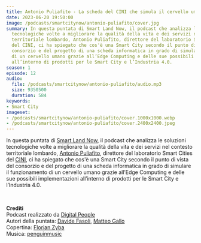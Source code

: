 ```yaml
---
title: Antonio Puliafito - La scheda del CINI che simula il cervello umano
date: 2023-06-20 19:50:00
image: /podcasts/smartcitynow/antonio-puliafito/cover.jpg
summary: In questa puntata di Smart Land Now, il podcast che analizza le soluzioni
  tecnologiche volte a migliorare la qualità della vita e dei servizi nel contesto
  territoriale lombardo, Antonio Puliafito, direttore del laboratorio Smart Cities
  del CINI, ci ha spiegato che cos'è una Smart City secondo il punto di vista del
  consorzio e del progetto di una scheda informatica in grado di simulare il funzionamento
  di un cervello umano grazie all’Edge Computing e delle sue possibili implementazioni
  all’interno di prodotti per le Smart City e l’Industria 4.0.
season: 1
episode: 12
audio:
  file: /podcasts/smartcitynow/antonio-puliafito/audio.mp3
  size: 9350500
  duration: 584
keywords:
- Smart City
imageset:
- /podcasts/smartcitynow/antonio-puliafito/cover.1000x1000.webp
- /podcasts/smartcitynow/antonio-puliafito/cover.2400x2400.jpeg
---
```


In questa puntata di [Smart Land Now](https://www.smartcitynow.it/), il podcast che analizza le soluzioni tecnologiche volte a migliorare la qualità della vita e dei servizi nel contesto territoriale lombardo, [Antonio Puliafito](https://www.linkedin.com/in/antoniopuliafito/), direttore del laboratorio Smart Cities del [CINI](https://www.consorzio-cini.it/index.php/it/), ci ha spiegato che cos'è una Smart City secondo il punto di vista del consorzio e del progetto di una scheda informatica in grado di simulare il funzionamento di un cervello umano grazie all’Edge Computing e delle sue possibili implementazioni all’interno di prodotti per le Smart City e l’Industria 4.0.

<br>

**Crediti**<br>
Podcast realizzato da [Digital People](https://w3id.org/digitalpeople)<br>
Autori della puntata: [Davide Fasoli](https://www.linkedin.com/in/davide-fasoli-2b3246179/), [Matteo Gallo](https://www.linkedin.com/in/matteo-gallo-4a5ab31a8/)<br>
Copertina: [Florian Zyba](https://www.linkedin.com/in/florian-zyba/)<br>
Musica: [penguinmusic](https://pixabay.com/users/penguinmusic-24940186/)